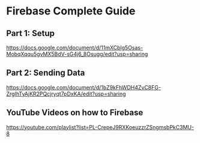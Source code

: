 # Firebase Complete Guide

## Part 1: Setup
https://docs.google.com/document/d/11mXCblg5Osas-MobqXqqu5gvMX5BdV-sG4j6_8Osugg/edit?usp=sharing


## Part 2: Sending Data
https://docs.google.com/document/d/1bZ9kFhWDH4ZvC8FG-ZrgIhTyAjKR2PQcjryqt7pDxKA/edit?usp=sharing


## YouTube Videos on how to Firebase
https://youtube.com/playlist?list=PL-CrepeJ9RXKoeuzzrZSngmsbPkC3MU-8
